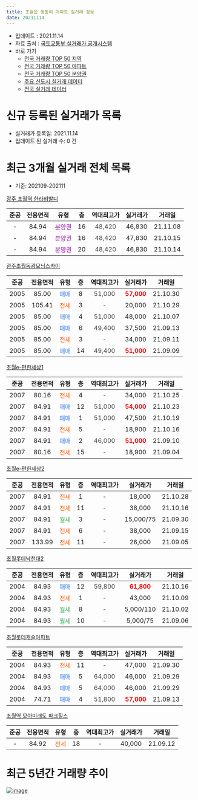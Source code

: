 ```yaml
---
title: 초월읍 쌍동리 아파트 실거래 정보
date: 20211114
---
```


* 업데이트 : 2021.11.14
* 자료 출처 : [국토교통부 실거래가 공개시스템](http://rt.molit.go.kr)
* 바로 가기
    * [전국 거래량 TOP 50 지역](https://apt-info.github.io/apt-trade-info/tr)
    * [전국 거래량 TOP 50 아파트](https://apt-info.github.io/apt-trade-info/ta)
    * [전국 거래량 TOP 50 분양권](https://apt-info.github.io/apt-trade-info/tb)
    * [주요 신도시 실거래 데이터](https://apt-info.github.io/apt-trade-info/newtown)
    * [전국 실거래 데이터](https://apt-info.github.io/apt-trade-info/all)



<script async src="https://pagead2.googlesyndication.com/pagead/js/adsbygoogle.js"></script>
<!-- 기본광고 -->
<ins class="adsbygoogle"
     style="display:block"
     data-ad-client="ca-pub-1142216861245946"
     data-ad-slot="4805727019"
     data-ad-format="auto"
     data-full-width-responsive="true"></ins>
<script>
     (adsbygoogle = window.adsbygoogle || []).push({});
</script>


# 신규 등록된 실거래가 목록

* 실거래가 등록일: 2021.11.14
* 업데이트 된 실거래 수: 0 건




<script async src="https://pagead2.googlesyndication.com/pagead/js/adsbygoogle.js"></script>
<!-- 기본광고 -->
<ins class="adsbygoogle"
     style="display:block"
     data-ad-client="ca-pub-1142216861245946"
     data-ad-slot="4805727019"
     data-ad-format="auto"
     data-full-width-responsive="true"></ins>
<script>
     (adsbygoogle = window.adsbygoogle || []).push({});
</script>


# 최근 3개월 실거래 전체 목록
* 기준: 202109-202111


[광주 초월역 한라비발디](https://search.naver.com/search.naver?query=%EA%B4%91%EC%A3%BC+%EC%B4%88%EC%9B%94%EC%97%AD+%ED%95%9C%EB%9D%BC%EB%B9%84%EB%B0%9C%EB%94%94)

|준공|전용면적|유형|층|역대최고가|실거래가|거래일|
|:---:|:---:|:---:|:---:|:---:|:---:|:---:|
|-|84.94|<span style="color:#9C11A5">분양권</span>|16|<span style="color:#444444">48,420</span>|46,830|21.11.08|
|-|84.94|<span style="color:#9C11A5">분양권</span>|16|<span style="color:#444444">48,420</span>|47,830|21.10.15|
|-|84.94|<span style="color:#9C11A5">분양권</span>|20|<span style="color:#444444">48,420</span>|46,830|21.10.14|

[광주초월동광모닝스카이](https://search.naver.com/search.naver?query=%EA%B4%91%EC%A3%BC%EC%B4%88%EC%9B%94%EB%8F%99%EA%B4%91%EB%AA%A8%EB%8B%9D%EC%8A%A4%EC%B9%B4%EC%9D%B4)

|준공|전용면적|유형|층|역대최고가|실거래가|거래일|
|:---:|:---:|:---:|:---:|:---:|:---:|:---:|
|2005|85.00|<span style="color:#4285F3">매매</span>|8|<span style="color:#444444">51,000</span>|<b><span style="color:#FF0000">57,000</span></b>|21.10.30|
|2005|105.41|<span style="color:#FF5A00">전세</span>|3|<span style="color:#444444">-</span>|20,000|21.10.29|
|2005|85.00|<span style="color:#4285F3">매매</span>|4|<span style="color:#444444">51,000</span>|48,000|21.10.07|
|2005|85.00|<span style="color:#4285F3">매매</span>|6|<span style="color:#444444">49,400</span>|37,500|21.09.13|
|2005|85.00|<span style="color:#FF5A00">전세</span>|3|<span style="color:#444444">-</span>|34,000|21.09.11|
|2005|85.00|<span style="color:#4285F3">매매</span>|14|<span style="color:#444444">49,400</span>|<b><span style="color:#FF0000">51,000</span></b>|21.09.09|

[초월e-편한세상1](https://search.naver.com/search.naver?query=%EC%B4%88%EC%9B%94e-%ED%8E%B8%ED%95%9C%EC%84%B8%EC%83%811)

|준공|전용면적|유형|층|역대최고가|실거래가|거래일|
|:---:|:---:|:---:|:---:|:---:|:---:|:---:|
|2007|80.16|<span style="color:#FF5A00">전세</span>|4|<span style="color:#444444">-</span>|34,000|21.10.25|
|2007|84.91|<span style="color:#4285F3">매매</span>|12|<span style="color:#444444">51,000</span>|<b><span style="color:#FF0000">54,000</span></b>|21.10.23|
|2007|84.91|<span style="color:#4285F3">매매</span>|1|<span style="color:#444444">51,000</span>|47,500|21.10.19|
|2007|84.91|<span style="color:#FF5A00">전세</span>|5|<span style="color:#444444">-</span>|18,900|21.10.16|
|2007|84.91|<span style="color:#4285F3">매매</span>|2|<span style="color:#444444">46,000</span>|<b><span style="color:#FF0000">51,000</span></b>|21.09.10|
|2007|80.16|<span style="color:#FF5A00">전세</span>|15|<span style="color:#444444">-</span>|18,900|21.09.04|

[초월e-편한세상2](https://search.naver.com/search.naver?query=%EC%B4%88%EC%9B%94e-%ED%8E%B8%ED%95%9C%EC%84%B8%EC%83%812)

|준공|전용면적|유형|층|역대최고가|실거래가|거래일|
|:---:|:---:|:---:|:---:|:---:|:---:|:---:|
|2007|84.91|<span style="color:#FF5A00">전세</span>|1|<span style="color:#444444">-</span>|18,000|21.10.28|
|2007|84.91|<span style="color:#FF5A00">전세</span>|11|<span style="color:#444444">-</span>|38,000|21.10.16|
|2007|84.91|<span style="color:#34A853">월세</span>|3|<span style="color:#444444">-</span>|15,000/75|21.09.30|
|2007|84.91|<span style="color:#FF5A00">전세</span>|6|<span style="color:#444444">-</span>|38,000|21.09.15|
|2007|133.99|<span style="color:#FF5A00">전세</span>|11|<span style="color:#444444">-</span>|26,000|21.09.05|

[초월롯데낙천대2](https://search.naver.com/search.naver?query=%EC%B4%88%EC%9B%94%EB%A1%AF%EB%8D%B0%EB%82%99%EC%B2%9C%EB%8C%802)

|준공|전용면적|유형|층|역대최고가|실거래가|거래일|
|:---:|:---:|:---:|:---:|:---:|:---:|:---:|
|2004|84.93|<span style="color:#4285F3">매매</span>|12|<span style="color:#444444">59,800</span>|<b><span style="color:#FF0000">61,800</span></b>|21.10.16|
|2004|84.93|<span style="color:#FF5A00">전세</span>|1|<span style="color:#444444">-</span>|43,000|21.10.09|
|2004|84.93|<span style="color:#34A853">월세</span>|8|<span style="color:#444444">-</span>|5,000/110|21.10.02|
|2004|84.93|<span style="color:#34A853">월세</span>|10|<span style="color:#444444">-</span>|5,000/75|21.09.06|

[초월롯데캐슬아파트](https://search.naver.com/search.naver?query=%EC%B4%88%EC%9B%94%EB%A1%AF%EB%8D%B0%EC%BA%90%EC%8A%AC%EC%95%84%ED%8C%8C%ED%8A%B8)

|준공|전용면적|유형|층|역대최고가|실거래가|거래일|
|:---:|:---:|:---:|:---:|:---:|:---:|:---:|
|2004|84.93|<span style="color:#FF5A00">전세</span>|11|<span style="color:#444444">-</span>|47,000|21.09.30|
|2004|84.93|<span style="color:#4285F3">매매</span>|5|<span style="color:#444444">64,000</span>|46,000|21.09.29|
|2004|84.93|<span style="color:#4285F3">매매</span>|5|<span style="color:#444444">64,000</span>|46,000|21.09.29|
|2004|74.71|<span style="color:#4285F3">매매</span>|4|<span style="color:#444444">51,800</span>|<b><span style="color:#FF0000">57,000</span></b>|21.09.13|

[초월역 모아미래도 파크힐스](https://search.naver.com/search.naver?query=%EC%B4%88%EC%9B%94%EC%97%AD+%EB%AA%A8%EC%95%84%EB%AF%B8%EB%9E%98%EB%8F%84+%ED%8C%8C%ED%81%AC%ED%9E%90%EC%8A%A4)

|준공|전용면적|유형|층|역대최고가|실거래가|거래일|
|:---:|:---:|:---:|:---:|:---:|:---:|:---:|
|-|84.92|<span style="color:#FF5A00">전세</span>|18|<span style="color:#444444">-</span>|40,000|21.09.12|



<script async src="https://pagead2.googlesyndication.com/pagead/js/adsbygoogle.js"></script>
<!-- 기본광고 -->
<ins class="adsbygoogle"
     style="display:block"
     data-ad-client="ca-pub-1142216861245946"
     data-ad-slot="4805727019"
     data-ad-format="auto"
     data-full-width-responsive="true"></ins>
<script>
     (adsbygoogle = window.adsbygoogle || []).push({});
</script>


# 최근 5년간 거래량 추이


<div style="width:100%;">
    <canvas id="deal_progress" height="200"></canvas>
</div>

<script>
new Chart(document.getElementById("deal_progress"), {
    type: 'line',
    data: {
        labels: ['16.01','16.02','16.03','16.04','16.05','16.06','16.07','16.08','16.09','16.10','16.11','16.12','17.01','17.02','17.03','17.04','17.05','17.06','17.07','17.08','17.09','17.10','17.11','17.12','18.01','18.02','18.03','18.04','18.05','18.06','18.07','18.08','18.09','18.10','18.11','18.12','19.01','19.02','19.03','19.04','19.05','19.06','19.07','19.08','19.09','19.10','19.11','19.12','20.01','20.02','20.03','20.04','20.05','20.06','20.07','20.08','20.09','20.10','20.11','20.12','21.01','21.02','21.03','21.04','21.05','21.06','21.07','21.08','21.09','21.10','21.11'],
        datasets: [{
            label: '매매/분양권',
            data: [1,3,9,8,8,5,11,12,11,15,11,8,3,5,11,7,9,15,25,7,10,6,6,6,7,4,27,9,22,3,9,13,12,16,10,9,11,4,12,15,9,9,10,69,30,49,36,24,31,60,22,34,68,86,35,33,28,41,17,20,9,151,34,38,30,31,25,13,6,7,1],
            borderColor: "rgba(66, 133, 243, 1)",
            backgroundColor: "rgba(66, 133, 243, 0.05)",
            borderWidth: 1,
            pointRadius: 0,
            fill: false,
            lineTension: 0
        },{
            label: '전/월세',
            data: [17,11,15,15,11,15,16,15,11,27,12,17,12,20,12,14,9,13,12,10,16,5,15,17,13,14,14,10,12,15,10,15,11,9,13,6,12,12,14,16,13,9,8,15,6,11,9,8,12,12,8,9,10,23,18,48,44,19,17,15,8,9,21,8,9,15,9,12,8,7,0],
            borderColor: "rgba(255, 90, 0, 1)",
            backgroundColor: "rgba(255, 90, 0, 0.05)",
            borderWidth: 1,
            pointRadius: 0,
            fill: false,
            lineTension: 0
        },{
            label: '합계',
            data: [18,14,24,23,19,20,27,27,22,42,23,25,15,25,23,21,18,28,37,17,26,11,21,23,20,18,41,19,34,18,19,28,23,25,23,15,23,16,26,31,22,18,18,84,36,60,45,32,43,72,30,43,78,109,53,81,72,60,34,35,17,160,55,46,39,46,34,25,14,14,1],
            borderColor: "rgba(0, 0, 0, 1)",
            backgroundColor: "rgba(0, 0, 0, 0.03)",
            borderWidth: 0.1,
            pointRadius: 0,
            fill: true,
            lineTension: 0
        }
        ]
    },
    options: {
        responsive: true,
        title: {
            display: false
        },
        tooltips: {
            mode: 'index',
            intersect: false
        },
        hover: {
            mode: 'nearest',
            intersect: true
        },
        scales: {
            xAxes: [{
                display: true,
                scaleLabel: {
                    display: true,
                    labelString: '년/월'
                }
            }],
            yAxes: [{
                display: true,
                ticks: {
                    suggestedMin: 0,
                },
                scaleLabel: {
                    display: true,
                    labelString: '실거래 수'
                }
            }]
        }
    }
});

</script>


[![image](https://apt-info.github.io/images/2020-01-03-apt-trade-info/1024x500.png)](https://play.google.com/store/apps/details?id=com.aptinfo.apttradeinfo)

